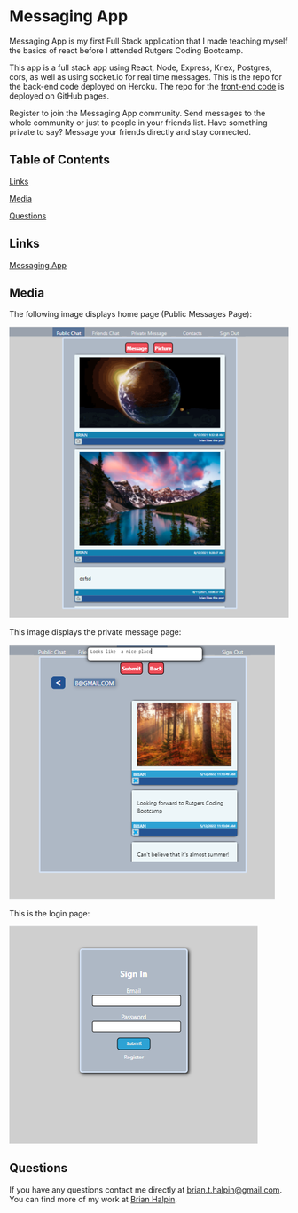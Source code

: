 # Messaging App
Messaging App is my first Full Stack application that I made teaching myself the basics of react before I attended Rutgers Coding Bootcamp.  

This app is a full stack app using React, Node, Express, Knex, Postgres, cors, as well as using socket.io for real time messages.    This is the repo for the back-end code deployed on Heroku. The repo for the [front-end code](https://github.com/bthalpin/messagingApp) is deployed on GitHub pages.

Register to join the Messaging App community.  Send messages to the whole community or just to people in your friends list. Have something private to say? Message your friends directly and stay connected. 

## Table of Contents

[Links](#links)

[Media](#media)

[Questions](#questions)

## Links
[Messaging App](https://bthalpin.github.io/messagingApp)
        
## Media
The following image displays home page (Public Messages Page):

![Public message page](./images/main-page.png)

This image displays the private message page:

![Private message page](./images/private-message-page.png)

This is the login page:

![Login Page](./images/Login-page.png)

## Questions
If you have any questions contact me directly at <brian.t.halpin@gmail.com>. You can find more of my work at [Brian Halpin](https://github.com/bthalpin).


